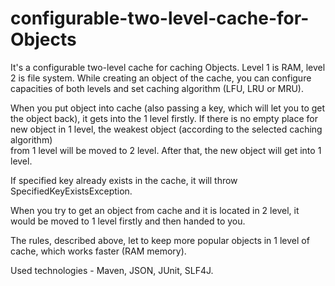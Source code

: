 # configurable-two-level-cache-for-Objects

It's a configurable two-level cache for caching Objects. Level 1 is RAM, level 2 is file system. While creating an object 
of the cache, you can configure capacities of both levels and set caching algorithm (LFU, LRU or MRU).

When you put object into cache (also passing a key, which will let you to get the object back), it gets into the 1 level firstly.
If there is no empty place for new object in 1 level, the weakest object (according to the selected caching algorithm)  
from 1 level will be moved to 2 level. After that, the new object will get into 1 level.

If specified key already exists in the cache, it will throw SpecifiedKeyExistsException.

When you try to get an object from cache and it is located in 2 level, it would be moved to 1 level firstly and then handed to you.

The rules, described above, let to keep more popular objects in 1 level of cache, which works faster (RAM memory).

Used technologies - Maven, JSON, JUnit, SLF4J.
